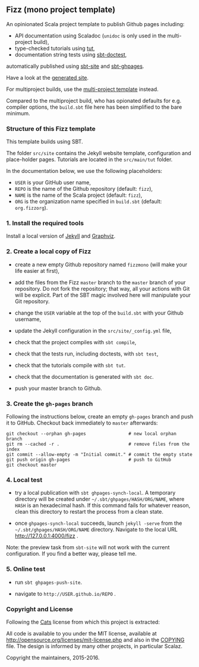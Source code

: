 ## Fizz (mono project template)

An opinionated Scala project template to publish Github pages including:

- API documentation using Scaladoc (`unidoc` is only used in the multi-project build),
- type-checked tutorials using [tut](https://github.com/tpolecat/tut),
- documentation string tests using [sbt-doctest](https://github.com/tkawachi/sbt-doctest),

automatically published using [sbt-site](https://github.com/sbt/sbt-site) and
[sbt-ghpages](https://github.com/sbt/sbt-ghpages).

Have a look at the [generated site](http://denisrosset.github.io/fizzmono/index.html).

For multiproject builds, use the [multi-project template](http://github.com/denisrosset/fizz) instead.

Compared to the multiproject build, who has opionated defaults for e.g. compiler options, 
the `build.sbt` file here has been simplified to the bare minimum.

### Structure of this Fizz template

This template builds using SBT.

The folder `src/site` contains the Jekyll website template, configuration and place-holder pages.
Tutorials are located in the `src/main/tut` folder.

In the documentation below, we use the following placeholders:

- `USER` is your GitHub user name,
- `REPO` is the name of the Github repository (default: `fizz`),
- `NAME` is the name of the Scala project (default: `fizz`),
- `ORG` is the organization name specified in `build.sbt` (default: `org.fizzorg`).

### 1. Install the required tools

Install a local version of [Jekyll](https://jekyllrb.com/) and [Graphviz](http://www.graphviz.org/).

### 2. Create a local copy of Fizz

- create a new empty Github repository named `fizzmono` (will make your life easier at first),

- add the files from the Fizz `master` branch to the `master` branch of your repository. 
  Do not fork the repository; that way, all your actions with Git will be explicit.
  Part of the SBT magic involved here will manipulate your Git repository.

- change the `USER` variable at the top of the `build.sbt` with your Github username,

- update the Jekyll configuration in the `src/site/_config.yml` file,

- check that the project compiles with `sbt compile`,

- check that the tests run, including doctests, with `sbt test`,

- check that the tutorials compile with `sbt tut`.

- check that the documentation is generated with `sbt doc`.

- push your master branch to Github.

### 3. Create the `gh-pages` branch

Following the instructions below, create an empty `gh-pages` branch and push it to GitHub.
Checkout back immediately to `master` afterwards:

```shell
git checkout --orphan gh-pages                # new local orphan branch
git rm --cached -r .                          # remove files from the index
git commit --allow-empty -m "Initial commit." # commit the empty state
git push origin gh-pages                      # push to GitHub
git checkout master
```

### 4. Local test

- try a local publication with `sbt ghpages-synch-local`. A temporary directory will be created under
  `~/.sbt/ghpages/HASH/ORG/NAME`, where `HASH` is an hexadecimal hash. If this command fails for whatever reason,
  clean this directory to restart the process from a clean state.

- once `ghpages-synch-local` succeeds, launch `jekyll -serve` from the `~/.sbt/ghpages/HASH/ORG/NAME`
  directory. Navigate to the local URL http://127.0.0.1:4000/fizz .
  
Note: the preview task from `sbt-site` will not work with the current configuration. If you find a
better way, please tell me.

### 5. Online test

- run `sbt ghpages-push-site`.

- navigate to `http://USER.github.io/REPO` .

### Copyright and License

Following the [Cats](http://typelevel.org/cats) license from which this project is
extracted:

All code is available to you under the MIT license, available at
http://opensource.org/licenses/mit-license.php and also in the
[COPYING](COPYING) file. The design is informed by many other
projects, in particular Scalaz.

Copyright the maintainers, 2015-2016.
